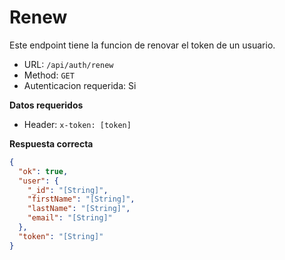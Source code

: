 # Renew

Este endpoint tiene la funcion de renovar el token de un usuario.

- URL: `/api/auth/renew`
- Method: `GET`
- Autenticacion requerida: Si

**Datos requeridos**

- Header: `x-token: [token]`

**Respuesta correcta**

```json
{
  "ok": true,
  "user": {
    "_id": "[String]",
    "firstName": "[String]",
    "lastName": "[String]",
    "email": "[String]"
  },
  "token": "[String]"
}
```
